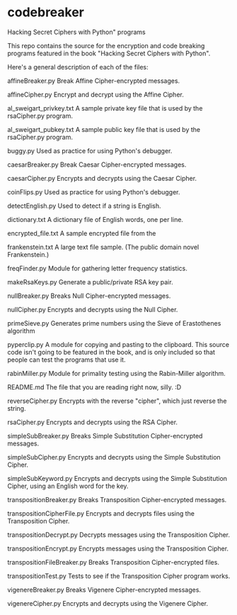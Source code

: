codebreaker
===========

Hacking Secret Ciphers with Python" programs

This repo contains the source for the encryption and code breaking programs featured in the book "Hacking Secret Ciphers with Python".

Here's a general description of each of the files:

affineBreaker.py
    Break Affine Cipher-encrypted messages.

affineCipher.py
    Encrypt and decrypt using the Affine Cipher.

al_sweigart_privkey.txt
    A sample private key file that is used by the rsaCipher.py program.

al_sweigart_pubkey.txt
    A sample public key file that is used by the rsaCipher.py program.

buggy.py
    Used as practice for using Python's debugger.

caesarBreaker.py
    Break Caesar Cipher-encrypted messages.

caesarCipher.py
    Encrypts and decrypts using the Caesar Cipher.

coinFlips.py
    Used as practice for using Python's debugger.

detectEnglish.py
    Used to detect if a string is English.

dictionary.txt
    A dictionary file of English words, one per line.

encrypted_file.txt
    A sample encrypted file from the 

frankenstein.txt
    A large text file sample. (The public domain novel Frankenstein.)

freqFinder.py
    Module for gathering letter frequency statistics.

makeRsaKeys.py
    Generate a public/private RSA key pair.

nullBreaker.py
    Breaks Null Cipher-encrypted messages.

nullCipher.py
    Encrypts and decrypts using the Null Cipher.

primeSieve.py
    Generates prime numbers using the Sieve of Erastothenes algorithm

pyperclip.py
    A module for copying and pasting to the clipboard. This source code isn't going to be featured in the book, and is only included so that people can test the programs that use it.

rabinMiller.py
    Module for primality testing using the Rabin-Miller algorithm.

README.md
    The file that you are reading right now, silly. :D

reverseCipher.py
    Encrypts with the reverse "cipher", which just reverse the string.

rsaCipher.py
    Encrypts and decrypts using the RSA Cipher.

simpleSubBreaker.py
    Breaks Simple Substitution Cipher-encrypted messages.

simpleSubCipher.py
    Encrypts and decrypts using the Simple Substitution Cipher.

simpleSubKeyword.py
    Encrypts and decrypts using the Simple Substitution Cipher, using an English word for the key.

transpositionBreaker.py
    Breaks Transposition Cipher-encrypted messages.

transpositionCipherFile.py
    Encrypts and decrypts files using the Transposition Cipher.

transpositionDecrypt.py
    Decrypts messages using the Transposition Cipher.

transpositionEncrypt.py
    Encrypts messages using the Transposition Cipher.

transpositionFileBreaker.py
    Breaks Transposition Cipher-encrypted files.

transpositionTest.py
    Tests to see if the Transposition Cipher program works.

vigenereBreaker.py
    Breaks Vigenere Cipher-encrypted messages.

vigenereCipher.py
    Encrypts and decrypts using the Vigenere Cipher.